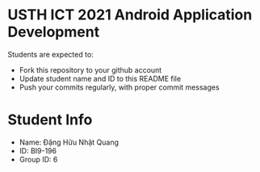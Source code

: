 USTH ICT 2021 Android Application Development
=====================================================

Students are expected to:

* Fork this repository to your github account
* Update student name and ID to this README file
* Push your commits regularly, with proper commit messages

Student Info
=======================

* Name: Đặng Hữu Nhật Quang
* ID: BI9-196
* Group ID: 6

